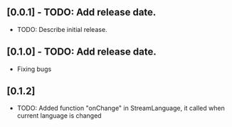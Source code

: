 ## [0.0.1] - TODO: Add release date.

* TODO: Describe initial release.

## [0.1.0] - TODO: Add release date.

* Fixing bugs

## [0.1.2]

* TODO: Added function "onChange" in StreamLanguage, it called when current language is changed